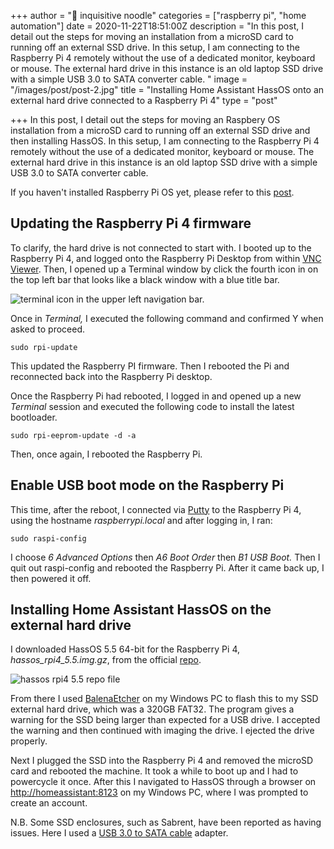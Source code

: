 +++
author = "🍜 inquisitive noodle"
categories = ["raspberry pi", "home automation"]
date = 2020-11-22T18:51:00Z
description = "In this post, I detail out the steps for moving an installation from a microSD card to running off an external SSD drive. In this setup, I am connecting to the Raspberry Pi 4 remotely without the use of a dedicated monitor, keyboard or mouse. The external hard drive in this instance is an old laptop SSD drive with a simple USB 3.0 to SATA converter cable. "
image = "/images/post/post-2.jpg"
title = "Installing Home Assistant HassOS onto an external hard drive connected to a Raspberry Pi 4"
type = "post"

+++
In this post, I detail out the steps for moving an Raspbery OS installation from a microSD card to running off an external SSD drive and then installing HassOS. In this setup, I am connecting to the Raspberry Pi 4 remotely without the use of a dedicated monitor, keyboard or mouse. The external hard drive in this instance is an old laptop SSD drive with a simple USB 3.0 to SATA converter cable.

If you haven't installed Raspberry Pi OS yet, please refer to this [post](https://inquisitivenoodle.com/installing-raspberry-pi-os-headless-on-raspberry-pi-4/ "Installing Raspberry Pi OS headless on a raspberry pi 4").

## Updating the Raspberry Pi 4 firmware

To clarify, the hard drive is not connected to start with. I booted up to the Raspberry Pi 4, and logged onto the Raspberry Pi Desktop from within [VNC Viewer](https://www.realvnc.com/en/connect/download/viewer/). Then, I opened up a Terminal window by click the fourth icon in on the top left bar that looks like a black window with a blue title bar.

![terminal icon in the upper left navigation bar.](/images/terminal-icon.PNG "terminal icon in the upper left navigation bar.")

Once in _Terminal,_ I executed the following command and confirmed Y when asked to proceed.

    sudo rpi-update

This updated the Raspberry PI firmware. Then I rebooted the Pi and reconnected back into the Raspberry Pi desktop.

Once the Raspberry Pi had rebooted, I logged in and opened up a new _Terminal_ session and executed the following code to install the latest bootloader.

    sudo rpi-eeprom-update -d -a

Then, once again, I rebooted the Raspberry Pi.

## Enable USB boot mode on the Raspberry Pi

This time, after the reboot, I connected via [Putty](https://www.chiark.greenend.org.uk/\~sgtatham/putty/) to the Raspberry Pi 4, using the hostname _raspberrypi.local_ and after logging in, I ran:

    sudo raspi-config

I choose _6 Advanced Options_ then _A6 Boot Order_ then _B1 USB Boot._ Then I quit out raspi-config and rebooted the Raspberry Pi. After it came back up, I then powered it off.

## Installing Home Assistant HassOS on the external hard drive

I downloaded HassOS 5.5 64-bit for the Raspberry Pi 4, _hassos_rpi4_5.5.img.gz_, from the official [repo](https://github.com/home-assistant/operating-system/releases/tag/5.5).

![hassos rpi4 5.5 repo file](/images/hassos-repo.PNG "hassos rpi4 5.5 repo file")

From there I used [BalenaEtcher](https://www.balena.io/etcher/) on my Windows PC to flash this to my SSD external hard drive, which was a 320GB FAT32. The program gives a warning for the SSD being larger than expected for a USB drive. I accepted the warning and then continued with imaging the drive. I ejected the drive properly.

Next I plugged the SSD into the Raspberry Pi 4 and removed the microSD card and rebooted the machine. It took a while to boot up and I had to powercycle it once. After this I navigated to HassOS through a browser on [http://homeassistant:8123](http://homeassistant:8123) on my Windows PC, where I was prompted to create an account.

N.B. Some SSD enclosures, such as Sabrent, have been reported as having issues. Here I used a [USB 3.0 to SATA cable](https://www.amazon.co.uk/gp/product/B01N2JIQR7) adapter.